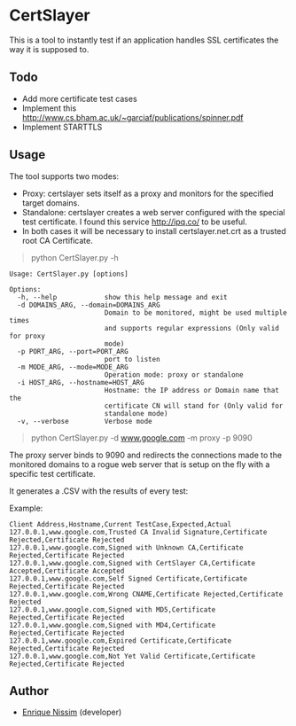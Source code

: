 # CertSlayer
This is a tool to instantly test if an application handles SSL certificates the way it is supposed to.

## Todo
* Add more certificate test cases
* Implement this http://www.cs.bham.ac.uk/~garciaf/publications/spinner.pdf
* Implement STARTTLS

## Usage
The tool supports two modes:
- Proxy: certslayer sets itself as a proxy and monitors for the specified target domains.
- Standalone: certslayer creates a web server configured with the special test certificate. I found this service http://ipq.co/ to be useful.
- In both cases it will be necessary to install certslayer.net.crt as a trusted root CA Certificate.

> python CertSlayer.py -h

```
Usage: CertSlayer.py [options]

Options:
  -h, --help            show this help message and exit
  -d DOMAINS_ARG, --domain=DOMAINS_ARG
                        Domain to be monitored, might be used multiple times
                        and supports regular expressions (Only valid for proxy
                        mode)
  -p PORT_ARG, --port=PORT_ARG
                        port to listen
  -m MODE_ARG, --mode=MODE_ARG
                        Operation mode: proxy or standalone
  -i HOST_ARG, --hostname=HOST_ARG
                        Hostname: the IP address or Domain name that the
                        certificate CN will stand for (Only valid for
                        standalone mode)
  -v, --verbose         Verbose mode
```

> python CertSlayer.py -d www.google.com -m proxy -p 9090


The proxy server binds to 9090 and redirects the connections made to the monitored domains to a
rogue web server that is setup on the fly with a specific test certificate.

It generates a .CSV with the results of every test:

Example:
```
Client Address,Hostname,Current TestCase,Expected,Actual
127.0.0.1,www.google.com,Trusted CA Invalid Signature,Certificate Rejected,Certificate Rejected
127.0.0.1,www.google.com,Signed with Unknown CA,Certificate Rejected,Certificate Rejected
127.0.0.1,www.google.com,Signed with CertSlayer CA,Certificate Accepted,Certificate Accepted
127.0.0.1,www.google.com,Self Signed Certificate,Certificate Rejected,Certificate Rejected
127.0.0.1,www.google.com,Wrong CNAME,Certificate Rejected,Certificate Rejected
127.0.0.1,www.google.com,Signed with MD5,Certificate Rejected,Certificate Rejected
127.0.0.1,www.google.com,Signed with MD4,Certificate Rejected,Certificate Rejected
127.0.0.1,www.google.com,Expired Certificate,Certificate Rejected,Certificate Rejected
127.0.0.1,www.google.com,Not Yet Valid Certificate,Certificate Rejected,Certificate Rejected
```
## Author
* [Enrique Nissim](https://twitter.com/kiqueNissim) (developer)

